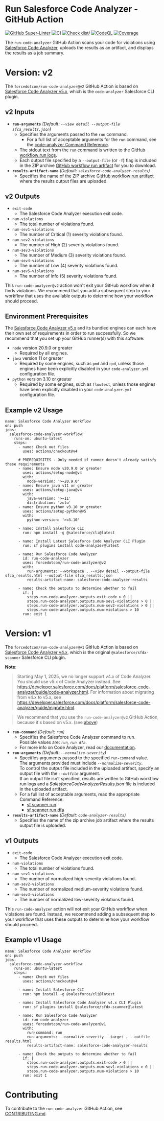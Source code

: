 # Run Salesforce Code Analyzer - GitHub Action

[![GitHub Super-Linter](https://github.com/actions/typescript-action/actions/workflows/linter.yml/badge.svg)](https://github.com/super-linter/super-linter)
![CI](https://github.com/actions/typescript-action/actions/workflows/ci.yml/badge.svg)
[![Check dist/](https://github.com/actions/typescript-action/actions/workflows/check-dist.yml/badge.svg)](https://github.com/actions/typescript-action/actions/workflows/check-dist.yml)
[![CodeQL](https://github.com/actions/typescript-action/actions/workflows/codeql-analysis.yml/badge.svg)](https://github.com/actions/typescript-action/actions/workflows/codeql-analysis.yml)
[![Coverage](./badges/coverage.svg)](./badges/coverage.svg)

The `run-code-analyzer` GitHub Action scans your code for violations using
[Salesforce Code Analyzer](https://developer.salesforce.com/docs/platform/salesforce-code-analyzer/overview), uploads the results as an artifact, and displays
the results as a job summary.

# Version: v2
The `forcedotcom/run-code-analyzer@v2` GitHub Action is based on [Salesforce Code Analyzer v5.x](https://developer.salesforce.com/docs/platform/salesforce-code-analyzer/guide/code-analyzer.html), which is the `code-analyzer` Salesforce CLI plugin.

## v2 Inputs
* <b>`run-arguments`</b> *(Default: `--view detail --output-file sfca_results.json`)*
  * Specifies the arguments passed to the `run` command.
    * For a full list of acceptable arguments for the `run` command, see the [code-analyzer Command Reference](https://developer.salesforce.com/docs/atlas.en-us.sfdx_cli_reference.meta/sfdx_cli_reference/cli_reference_code-analyzer_commands_unified.htm).
  * The stdout text from the `run` command is written to the [GitHub workflow run logs](https://docs.github.com/en/actions/monitoring-and-troubleshooting-workflows/monitoring-workflows/using-workflow-run-logs).
  * Each output file specified by a `--output-file` (or `-f`) flag is included in the ZIP archive [GitHub workflow run artifact](https://docs.github.com/en/actions/managing-workflow-runs-and-deployments/managing-workflow-runs/downloading-workflow-artifacts) for you to download.
* <b>`results-artifact-name`</b>  *(Default: `salesforce-code-analyzer-results`)*
  * Specifies the name of the ZIP archive [GitHub workflow run artifact](https://docs.github.com/en/actions/managing-workflow-runs-and-deployments/managing-workflow-runs/downloading-workflow-artifacts) where the results output files are uploaded.

## v2 Outputs
* `exit-code`
  * The Salesforce Code Analyzer execution exit code.
* `num-violations`
  * The total number of violations found.
* `num-sev1-violations`
  * The number of Critical (1) severity violations found.
* `num-sev2-violations`
  * The number of High (2) severity violations found.
* `num-sev3-violations`
  * The number of Medium (3) severity violations found.
* `num-sev4-violations`
  * The number of Low (4) severity violations found.
* `num-sev5-violations`
  * The number of Info (5) severity violations found.

This `run-code-analyzer@v2` action won't exit your GitHub workflow when it finds violations. We recommend that you add a subsequent step to your workflow that uses the available outputs to determine how your workflow should proceed.

## Environment Prerequisites
The [Salesforce Code Analyzer v5.x](https://developer.salesforce.com/docs/platform/salesforce-code-analyzer/guide/code-analyzer.html) and its bundled engines can each have their own set of requirements in order to run successfully. So we recommend that you set up your GitHub runner(s) with this software:
* `node` version 20.9.0 or greater
  * Required by all engines.
* `java` version 11 or greater
  * Required by some engines, such as `pmd` and `cpd`, unless those engines have been explicitly disabled in your `code-analyzer.yml` configuration file.
* `python` version 3.10 or greater
  * Required by some engines, such as `flowtest`, unless those engines have been explicitly disabled in your `code-analyzer.yml` configuration file.

## Example v2 Usage

    name: Salesforce Code Analyzer Workflow
    on: push
    jobs:
      salesforce-code-analyzer-workflow:
        runs-on: ubuntu-latest
        steps:
          - name: Check out files
            uses: actions/checkout@v4

          # PREREQUISITES - Only needed if runner doesn't already satisfy these requirements
          - name: Ensure node v20.9.0 or greater
            uses: actions/setup-node@v4
            with:
              node-version: '>=20.9.0'
          - name: Ensure java v11 or greater
            uses: actions/setup-java@v4
            with:
              java-version: '>=11'
              distribution: 'zulu'
          - name: Ensure python v3.10 or greater
            uses: actions/setup-python@v5
            with:
              python-version: '>=3.10'

          - name: Install Salesforce CLI
            run: npm install -g @salesforce/cli@latest
    
          - name: Install Latest Salesforce Code Analyzer CLI Plugin
            run: sf plugins install code-analyzer@latest
    
          - name: Run Salesforce Code Analyzer
            id: run-code-analyzer
            uses: forcedotcom/run-code-analyzer@v2
            with:
              run-arguments: --workspace . --view detail --output-file sfca_results.html --output-file sfca_results.json
              results-artifact-name: salesforce-code-analyzer-results
    
          - name: Check the outputs to determine whether to fail
            if: |
              steps.run-code-analyzer.outputs.exit-code > 0 ||
              steps.run-code-analyzer.outputs.num-sev1-violations > 0 ||
              steps.run-code-analyzer.outputs.num-sev2-violations > 0 ||
              steps.run-code-analyzer.outputs.num-violations > 10
            run: exit 1

# Version: v1
The `forcedotcom/run-code-analyzer@v1` GitHub Action is based on [Salesforce Code Analyzer v4.x](https://developer.salesforce.com/docs/platform/salesforce-code-analyzer/guide/code-analyzer-3x.html), which is the original `@salesforce/sfdx-scanner` Salesforce CLI plugin.

**Note:**
> Starting May 1, 2025, we no longer support v4.x of Code Analyzer. You should use v5.x of Code Analyzer instead. See https://developer.salesforce.com/docs/platform/salesforce-code-analyzer/guide/code-analyzer.html. For information about migrating from v4.x to v5.x, see https://developer.salesforce.com/docs/platform/salesforce-code-analyzer/guide/migrate.html.

> We recommend that you use the `run-code-analyzer@v2` GitHub Action, because it's based on v5.x. (see [above](./README.md#run-salesforce-code-analyzer---github-action))

* <b>`run-command`</b>  *(Default: `run`)*
  * Specifies the Salesforce Code Analyzer command to run.<br/>
    Possible values are: *`run`, `run dfa`*.<br/>
  * For more info on Code Analyzer, read our [documentation](https://developer.salesforce.com/docs/platform/salesforce-code-analyzer/overview).
* <b>`run-arguments`</b>  *(Default: `--normalize-severity`)*
  * Specifies arguments passed to the specified `run-command` value.<br/>
    The arguments provided must include *`--normalize-severity`*.<br/>
    To control the output file included in the uploaded artifact, specify an output file with the *`--outfile`* argument.<br/>
    If an output file isn’t specified, results are written to GitHub workflow run logs and a
    *SalesforceCodeAnalyzerResults.json* file is included in the uploaded artifact.
  * For a full list of acceptable arguments, read the appropriate Command Reference:
    * [sf scanner run](https://developer.salesforce.com/docs/atlas.en-us.sfdx_cli_reference.meta/sfdx_cli_reference/cli_reference_scanner_commands_unified.htm#cli_reference_scanner_run_unified)
    * [sf scanner run dfa](https://developer.salesforce.com/docs/atlas.en-us.sfdx_cli_reference.meta/sfdx_cli_reference/cli_reference_scanner_commands_unified.htm#cli_reference_scanner_run_dfa_unified)
* <b>`results-artifact-name`</b>  *(Default: `code-analyzer-results`)*
  * Specifies the name of the zip archive job artifact where the results output file is uploaded.

## v1 Outputs
* `exit-code`
  * The Salesforce Code Analyzer execution exit code.
* `num-violations`
  * The total number of violations found.
* `num-sev1-violations`
  * The number of normalized high-severity violations found.
* `num-sev2-violations`
  * The number of normalized medium-severity violations found.
* `num-sev3-violations`
  * The number of normalized low-severity violations found.

This `run-code-analyzer` action will not exit your GitHub workflow when violations are found. Instead, we recommend adding a subsequent step to your workflow that uses these outputs to determine how your workflow should proceed.

## Example v1 Usage

    name: Salesforce Code Analyzer Workflow
    on: push
    jobs:
      salesforce-code-analyzer-workflow:
        runs-on: ubuntu-latest
        steps:
          - name: Check out files
            uses: actions/checkout@v4
    
          - name: Install Salesforce CLI
            run: npm install -g @salesforce/cli@latest
    
          - name: Install Salesforce Code Analyzer v4.x CLI Plugin
            run: sf plugins install @salesforce/sfdx-scanner@latest
    
          - name: Run Salesforce Code Analyzer
            id: run-code-analyzer
            uses: forcedotcom/run-code-analyzer@v1
            with:
              run-command: run
              run-arguments: --normalize-severity --target . --outfile results.html
              results-artifact-name: salesforce-code-analyzer-results
    
          - name: Check the outputs to determine whether to fail
            if: |
              steps.run-code-analyzer.outputs.exit-code > 0 ||
              steps.run-code-analyzer.outputs.num-sev1-violations > 0 ||
              steps.run-code-analyzer.outputs.num-violations > 10
            run: exit 1

# Contributing
To contribute to the `run-code-analyzer` GitHub Action, see [CONTRIBUTING.md](https://github.com/forcedotcom/run-code-analyzer/blob/main/CONTRIBUTING.md).
